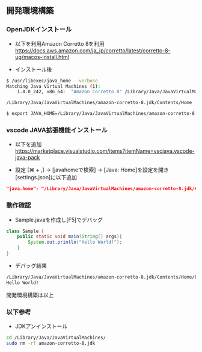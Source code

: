 ## 開発環境構築

### OpenJDKインストール
- 以下を利用Amazon Corretto 8を利用
https://docs.aws.amazon.com/ja_jp/corretto/latest/corretto-8-ug/macos-install.html

- インストール後
```bash
$ /usr/libexec/java_home --verbose
Matching Java Virtual Machines (1):
    1.8.0_242, x86_64:	"Amazon Corretto 8"	/Library/Java/JavaVirtualMachines/amazon-corretto-8.jdk/Contents/Home

/Library/Java/JavaVirtualMachines/amazon-corretto-8.jdk/Contents/Home

$ export JAVA_HOME=/Library/Java/JavaVirtualMachines/amazon-corretto-8.jdk/Contents/Home
```

### vscode JAVA拡張機能インストール
- 以下を追加   
https://marketplace.visualstudio.com/items?itemName=vscjava.vscode-java-pack

- 設定
[⌘ + ,]  -> [javahomeで検索] -> [Java: Home]を設定を開き[settings.json]に以下追加
```json
"java.home": "/Library/Java/JavaVirtualMachines/amazon-corretto-8.jdk/Contents/Home",
```

### 動作確認
- Sample.javaを作成し[F5]でデバッグ
```java
class Sample {
    public static void main(String[] args){
        System.out.println("Hello World!");
    }
}
```
- デバッグ結果
```bash
/Library/Java/JavaVirtualMachines/amazon-corretto-8.jdk/Contents/Home/bin/java -agentlib:jdwp=transport=dt_socket,server=n,suspend=y,address=localhost:55070 -Dfile.encoding=UTF-8 -cp "/Users/01016655/Library/Application Support/Code/User/workspaceStorage/dd25367f5ac7e19231d300812e43046b/redhat.java/jdt_ws/apa_tom_tutorial_a29c36ad/bin" Sample 
Hello World!
```

開発環境構築は以上


### 以下参考
- JDKアンインストール
```bash
cd /Library/Java/JavaVirtualMachines/
sudo rm -rf amazon-corretto-8.jdk
```